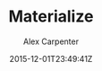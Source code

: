---
title: "Materialize"
github: https://github.com/alexcarpenter/material-jekyll-theme
demo: http://alexcarpenter.me/material-jekyll-theme/
author: Alex Carpenter

ssg:
  - Jekyll
cms:
  - No Cms
date: 2015-12-01T23:49:41Z
github_branch: master
description: "Material Design inspired Jekyll Theme"
---
